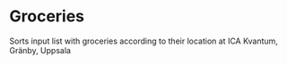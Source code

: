 # Groceries
Sorts input list with groceries according to their location at ICA Kvantum, Gränby, Uppsala
